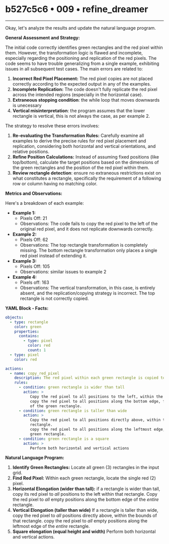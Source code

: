 # b527c5c6 • 009 • refine_dreamer

---
Okay, let's analyze the results and update the natural language program.

**General Assessment and Strategy:**

The initial code correctly identifies green rectangles and the red pixel within them. However, the transformation logic is flawed and incomplete, especially regarding the positioning and replication of the red pixels. The code seems to have trouble generalizing from a single example, exhibiting issues in all subsequent test cases. The main errors are related to:

1.  **Incorrect Red Pixel Placement:** The red pixel copies are not placed correctly according to the expected output in any of the examples.
2.  **Incomplete Replication:** The code doesn't fully replicate the red pixel across the intended regions (especially in the horizontal case).
3. **Extraneous stopping condition**: the while loop that moves downwards is
    unecessary
4.  **Vertical misinterpretation**: the program assumes that the lower rectangle
    is vertical, this is not always the case, as per example 2.

The strategy to resolve these errors involves:

1.  **Re-evaluating the Transformation Rules:** Carefully examine all examples to derive the precise rules for red pixel placement and replication, considering both horizontal and vertical orientations, and relative positions.
2.  **Refine Position Calculations:** Instead of assuming fixed positions (like top/bottom), calculate the target positions based on the dimensions of the green rectangles and the position of the red pixel within them.
3. **Review rectangle detection**: ensure no extraneous restrictions exist on what
    constitutes a rectangle, specifically the requirement of a following row or
    column having no matching color.

**Metrics and Observations:**

Here's a breakdown of each example:

*   **Example 1:**
    *   Pixels Off: 21
    *   Observations: The code fails to copy the red pixel to the left of the original red pixel, and it does not replicate downwards correctly.
*   **Example 2:**
    *   Pixels Off: 62
    *   Observations: The top rectangle transformation is completely missing. The bottom rectangle transformation only places a single red pixel instead of extending it.
*   **Example 3:**
    *    Pixels Off: 105
    *   Observations: similar issues to example 2
*   **Example 4:**
    *   Pixels off: 163
    *   Observations: The vertical transformation, in this case, is entirely absent, and the replication/copying strategy is incorrect.
    The top rectangle is not correctly copied.

**YAML Block - Facts:**

```yaml
objects:
  - type: rectangle
    color: green
    properties:
      contains:
        - type: pixel
          color: red
          count: 1
  - type: pixel
    color: red

actions:
  - name: copy_red_pixel
    description: The red pixel within each green rectangle is copied to other locations.
    rules:
      - condition: green rectangle is wider than tall
        action: >
           Copy the red pixel to all positions to the left, within the bounds of the green rectangle.
           copy the red pixel to all positions along the bottom edge, from the left edge to the right edge
           of the green rectangle.
      - condition: green rectangle is taller than wide
        action: >
           Copy the red pixel to all positions directly above, within the bounds of the green
           rectangle.
           copy the red pixel to all positions along the leftmost edge, from top to bottom, of the
           green rectangle.
      - condition: green rectangle is a square
        action: >
           Perform both horizontal and vertical actions
```

**Natural Language Program:**

1.  **Identify Green Rectangles:** Locate all green (3) rectangles in the input grid.
2.  **Find Red Pixel:** Within each green rectangle, locate the single red (2) pixel.
3. **Horizontal Elongation (wider than tall):** if a rectangle is wider than tall, copy its red pixel to *all* positions to the left within that rectangle. Copy the red pixel to *all* empty positions along the bottom edge of the *entire* rectangle.
4. **Vertical Elongation (taller than wide)** If a rectangle is taller than wide, copy the red pixel to *all* positions directly above, within the bounds of that rectangle. copy the red pixel to *all* empty positions along the leftmost edge of the *entire* rectangle.
5. **Square elongation (equal height and width)** Perform both horizontal and
    vertical actions.


